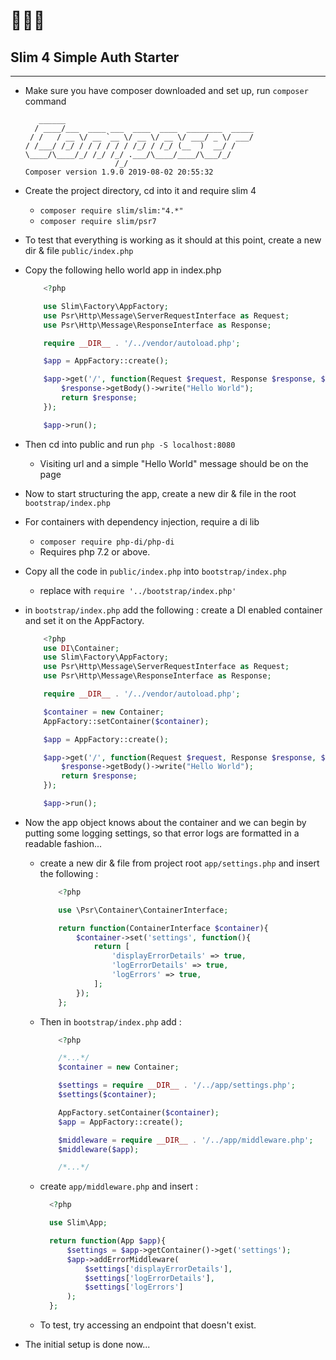 # 👨🏾‍💻

## Slim 4 Simple Auth Starter

---

- Make sure you have composer downloaded and set up, run `composer` command

  ```
     ______
    / ____/___  ____ ___  ____  ____  ________  _____
   / /   / __ \/ __ `__ \/ __ \/ __ \/ ___/ _ \/ ___/
  / /___/ /_/ / / / / / / /_/ / /_/ (__  )  __/ /
  \____/\____/_/ /_/ /_/ .___/\____/____/\___/_/
                      /_/
  Composer version 1.9.0 2019-08-02 20:55:32

  ```

- Create the project directory, cd into it and require slim 4
  - `composer require slim/slim:"4.*"`
  - `composer require slim/psr7`
- To test that everything is working as it should at this point, create a new dir & file `public/index.php`
- Copy the following hello world app in index.php

  ```php
      <?php

      use Slim\Factory\AppFactory;
      use Psr\Http\Message\ServerRequestInterface as Request;
      use Psr\Http\Message\ResponseInterface as Response;

      require __DIR__ . '/../vendor/autoload.php';

      $app = AppFactory::create();

      $app->get('/', function(Request $request, Response $response, $parameters){
          $response->getBody()->write("Hello World");
          return $response;
      });

      $app->run();

  ```

- Then cd into public and run `php -S localhost:8080`
  - Visiting url and a simple "Hello World" message should be on the page
- Now to start structuring the app, create a new dir & file in the root `bootstrap/index.php`
- For containers with dependency injection, require a di lib
  - `composer require php-di/php-di`
  - Requires php 7.2 or above.
- Copy all the code in `public/index.php` into `bootstrap/index.php`
  - replace with `require '../bootstrap/index.php'`
- in `bootstrap/index.php` add the following : create a DI enabled container and set it on the AppFactory.

  ```php
      <?php
      use DI\Container;
      use Slim\Factory\AppFactory;
      use Psr\Http\Message\ServerRequestInterface as Request;
      use Psr\Http\Message\ResponseInterface as Response;

      require __DIR__ . '/../vendor/autoload.php';

      $container = new Container;
      AppFactory::setContainer($container);

      $app = AppFactory::create();

      $app->get('/', function(Request $request, Response $response, $parameters){
          $response->getBody()->write("Hello World");
          return $response;
      });

      $app->run();

  ```

- Now the app object knows about the container and we can begin by putting some logging settings, so that error logs are formatted in a readable fashion...

  - create a new dir & file from project root `app/settings.php` and insert the following :

    ```php
        <?php

        use \Psr\Container\ContainerInterface;

        return function(ContainerInterface $container){
            $container->set('settings', function(){
                return [
                    'displayErrorDetails' => true,
                    'logErrorDetails' => true,
                    'logErrors' => true,
                ];
            });
        };

    ```

  - Then in `bootstrap/index.php` add :

    ```php
        <?php

        /*...*/
        $container = new Container;

        $settings = require __DIR__ . '/../app/settings.php';
        $settings($container);

        AppFactory.setContainer($container);
        $app = AppFactory::create();

        $middleware = require __DIR__ . '/../app/middleware.php';
        $middleware($app);

        /*...*/

    ```

  - create `app/middleware.php` and insert :

    ```php
      <?php

      use Slim\App;

      return function(App $app){
          $settings = $app->getContainer()->get('settings');
          $app->addErrorMiddleware(
              $settings['displayErrorDetails'],
              $settings['logErrorDetails'],
              $settings['logErrors']
          );
      };
    ```

  - To test, try accessing an endpoint that doesn't exist.

- The initial setup is done now...
